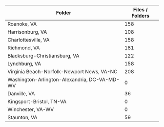 | Folder                                       |   Files / Folders |
|----------------------------------------------|-------------------|
| Roanoke, VA                                  |               158 |
| Harrisonburg, VA                             |               108 |
| Charlottesville, VA                          |               158 |
| Richmond, VA                                 |               181 |
| Blacksburg-Christiansburg, VA                |               122 |
| Lynchburg, VA                                |               158 |
| Virginia Beach-Norfolk-Newport News, VA-NC   |               208 |
| Washington-Arlington-Alexandria, DC-VA-MD-WV |                 0 |
| Danville, VA                                 |                36 |
| Kingsport-Bristol, TN-VA                     |                 0 |
| Winchester, VA-WV                            |                 0 |
| Staunton, VA                                 |                59 |